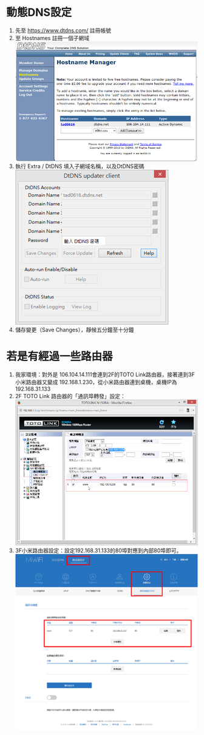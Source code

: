 # 動態DNS設定

1. 先至 https://www.dtdns.com/ 註冊帳號
2. 至 Hostnames 註冊一個子網域
![](火狐截圖_2015-04-25T17-08-37.868Z.png)
3. 執行 Extra / DtDNS 填入子網域名稱，以及DtDNS密碼
![](snap004.png)
4. 儲存變更（Save Changes），靜候五分鐘至十分鐘

# 若是有經過一些路由器
1. 我家環境：對外是 106.104.14.111會連到2F的TOTO Link路由器，接著連到3F小米路由器又變成 192.168.1.230，從小米路由器連到桌機，桌機IP為192.168.31.133
2. 2F TOTO Link 路由器的「通訊埠轉發」設定：
![](snap005.png)
3. 3F小米路由器設定：設定192.168.31.133的80埠對應到內部80埠即可。
![](火狐截圖_2015-04-25T17-39-43.879Z.png)